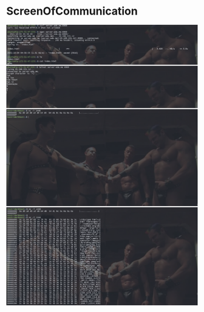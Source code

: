 # ScreenOfCommunication
![scam.ru](photo/poc.PNG)
![scam.ru](photo/poc1.PNG)
![scam.ru](photo/poc3.PNG)
![scam.ru](photo/poc4.PNG)
